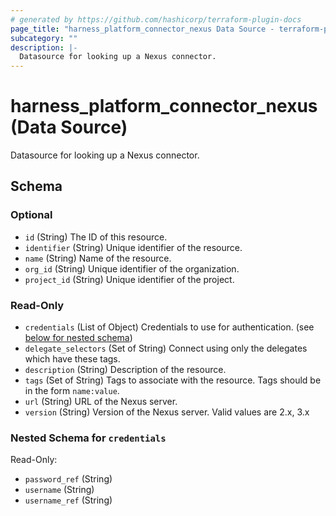 ```yaml
---
# generated by https://github.com/hashicorp/terraform-plugin-docs
page_title: "harness_platform_connector_nexus Data Source - terraform-provider-harness"
subcategory: ""
description: |-
  Datasource for looking up a Nexus connector.
---
```


# harness_platform_connector_nexus (Data Source)

Datasource for looking up a Nexus connector.



<!-- schema generated by tfplugindocs -->
## Schema

### Optional

- `id` (String) The ID of this resource.
- `identifier` (String) Unique identifier of the resource.
- `name` (String) Name of the resource.
- `org_id` (String) Unique identifier of the organization.
- `project_id` (String) Unique identifier of the project.

### Read-Only

- `credentials` (List of Object) Credentials to use for authentication. (see [below for nested schema](#nestedatt--credentials))
- `delegate_selectors` (Set of String) Connect using only the delegates which have these tags.
- `description` (String) Description of the resource.
- `tags` (Set of String) Tags to associate with the resource. Tags should be in the form `name:value`.
- `url` (String) URL of the Nexus server.
- `version` (String) Version of the Nexus server. Valid values are 2.x, 3.x

<a id="nestedatt--credentials"></a>
### Nested Schema for `credentials`

Read-Only:

- `password_ref` (String)
- `username` (String)
- `username_ref` (String)



